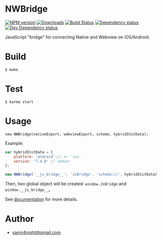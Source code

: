 # NWBridge

[![NPM version][npm-image]][npm-url] [![Downloads][downloads-image]][npm-url] [![Build Status][travis-image]][travis-url] [![Dependency status][david-dm-image]][david-dm-url] [![Dev Dependency status][david-dm-dev-image]][david-dm-dev-url]

JavaScript "bridge" for connecting Native and Webview on iOS/Android.

# Build

    $ make

# Test

    $ karma start

# Usage

    new NWBridge(nativeExport, webviewExport, scheme, hybridInitData);

Example:

```js
var hybridInitData = {
    platform: 'android',// or 'ios'
    version: '7.4.0' // semver
};

new NWBridge('__js_bridge__', 'JsBridge', 'schema://', hybridInitData);
```

Then, _two_ global object will be created: `window.JsBridge` and `window.__js_bridge__`。

See [documentation](http://yanni4night.github.io/NWBridge/) for more details.

# Author
 - <yanni4night@gmail.com>

[npm-url]: https://npmjs.org/package/nwbridge
[downloads-image]: http://img.shields.io/npm/dm/nwbridge.svg
[npm-image]: http://img.shields.io/npm/v/nwbridge.svg
[travis-url]: https://travis-ci.org/yanni4night/NWBridge?branch=master
[travis-image]: https://travis-ci.org/yanni4night/NWBridge.svg?branch=master
[david-dm-url]:https://david-dm.org/yanni4night/nwbridge
[david-dm-image]:https://david-dm.org/yanni4night/nwbridge.svg
[david-dm-dev-url]:https://david-dm.org/yanni4night/nwbridge#info=devDependencies
[david-dm-dev-image]:https://david-dm.org/yanni4night/nwbridge/dev-status.svg